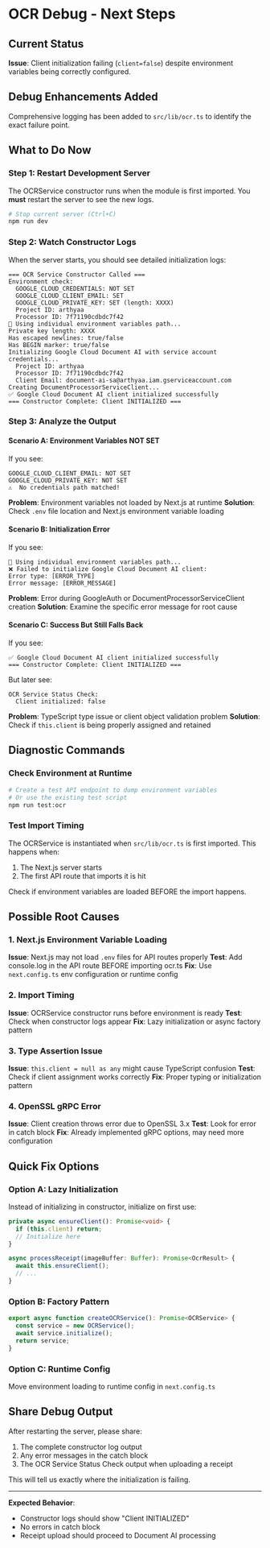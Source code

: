 # OCR Debug - Next Steps

## Current Status
**Issue**: Client initialization failing (`client=false`) despite environment variables being correctly configured.

## Debug Enhancements Added
Comprehensive logging has been added to `src/lib/ocr.ts` to identify the exact failure point.

## What to Do Now

### Step 1: Restart Development Server
The OCRService constructor runs when the module is first imported. You **must** restart the server to see the new logs.

```bash
# Stop current server (Ctrl+C)
npm run dev
```

### Step 2: Watch Constructor Logs
When the server starts, you should see detailed initialization logs:

```
=== OCR Service Constructor Called ===
Environment check:
  GOOGLE_CLOUD_CREDENTIALS: NOT SET
  GOOGLE_CLOUD_CLIENT_EMAIL: SET
  GOOGLE_CLOUD_PRIVATE_KEY: SET (length: XXXX)
  Project ID: arthyaa
  Processor ID: 7f71190cdbdc7f42
📝 Using individual environment variables path...
Private key length: XXXX
Has escaped newlines: true/false
Has BEGIN marker: true/false
Initializing Google Cloud Document AI with service account credentials...
  Project ID: arthyaa
  Processor ID: 7f71190cdbdc7f42
  Client Email: document-ai-sa@arthyaa.iam.gserviceaccount.com
Creating DocumentProcessorServiceClient...
✅ Google Cloud Document AI client initialized successfully
=== Constructor Complete: Client INITIALIZED ===
```

### Step 3: Analyze the Output

#### Scenario A: Environment Variables NOT SET
If you see:
```
GOOGLE_CLOUD_CLIENT_EMAIL: NOT SET
GOOGLE_CLOUD_PRIVATE_KEY: NOT SET
⚠️  No credentials path matched!
```

**Problem**: Environment variables not loaded by Next.js at runtime
**Solution**: Check `.env` file location and Next.js environment variable loading

#### Scenario B: Initialization Error
If you see:
```
📝 Using individual environment variables path...
❌ Failed to initialize Google Cloud Document AI client:
Error type: [ERROR_TYPE]
Error message: [ERROR_MESSAGE]
```

**Problem**: Error during GoogleAuth or DocumentProcessorServiceClient creation
**Solution**: Examine the specific error message for root cause

#### Scenario C: Success But Still Falls Back
If you see:
```
✅ Google Cloud Document AI client initialized successfully
=== Constructor Complete: Client INITIALIZED ===
```

But later see:
```
OCR Service Status Check:
  Client initialized: false
```

**Problem**: TypeScript type issue or client object validation problem
**Solution**: Check if `this.client` is being properly assigned and retained

## Diagnostic Commands

### Check Environment at Runtime
```bash
# Create a test API endpoint to dump environment variables
# Or use the existing test script
npm run test:ocr
```

### Test Import Timing
The OCRService is instantiated when `src/lib/ocr.ts` is first imported. This happens when:
1. The Next.js server starts
2. The first API route that imports it is hit

Check if environment variables are loaded BEFORE the import happens.

## Possible Root Causes

### 1. Next.js Environment Variable Loading
**Issue**: Next.js may not load `.env` files for API routes properly
**Test**: Add console.log in the API route BEFORE importing ocr.ts
**Fix**: Use `next.config.ts` env configuration or runtime config

### 2. Import Timing
**Issue**: OCRService constructor runs before environment is ready
**Test**: Check when constructor logs appear
**Fix**: Lazy initialization or async factory pattern

### 3. Type Assertion Issue
**Issue**: `this.client = null as any` might cause TypeScript confusion
**Test**: Check if client assignment works correctly
**Fix**: Proper typing or initialization pattern

### 4. OpenSSL gRPC Error
**Issue**: Client creation throws error due to OpenSSL 3.x
**Test**: Look for error in catch block
**Fix**: Already implemented gRPC options, may need more configuration

## Quick Fix Options

### Option A: Lazy Initialization
Instead of initializing in constructor, initialize on first use:

```typescript
private async ensureClient(): Promise<void> {
  if (this.client) return;
  // Initialize here
}

async processReceipt(imageBuffer: Buffer): Promise<OcrResult> {
  await this.ensureClient();
  // ...
}
```

### Option B: Factory Pattern
```typescript
export async function createOCRService(): Promise<OCRService> {
  const service = new OCRService();
  await service.initialize();
  return service;
}
```

### Option C: Runtime Config
Move environment loading to runtime config in `next.config.ts`

## Share Debug Output

After restarting the server, please share:
1. The complete constructor log output
2. Any error messages in the catch block
3. The OCR Service Status Check output when uploading a receipt

This will tell us exactly where the initialization is failing.

---

**Expected Behavior**:
- Constructor logs should show "Client INITIALIZED"
- No errors in catch block
- Receipt upload should proceed to Document AI processing
